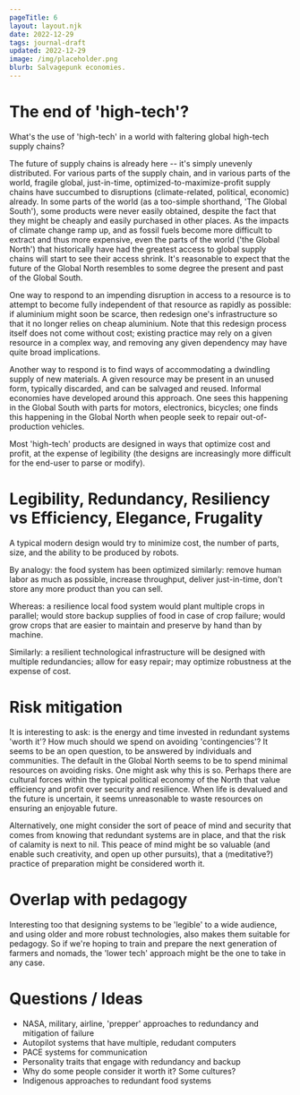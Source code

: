 ```yaml
---
pageTitle: 6
layout: layout.njk
date: 2022-12-29
tags: journal-draft
updated: 2022-12-29
image: /img/placeholder.png
blurb: Salvagepunk economies. 
---
```


# The end of 'high-tech'?

What's the use of 'high-tech' in a world with faltering global high-tech supply chains?  

The future of supply chains is already here -- it's simply unevenly distributed.  For various parts of the supply chain, and in various parts of the world, fragile global, just-in-time, optimized-to-maximize-profit supply chains have succumbed to disruptions (climate-related, political, economic) already. In some parts of the world (as a too-simple shorthand, 'The Global South'), some products were never easily obtained, despite the fact that they might be cheaply and easily purchased in other places.  As the impacts of climate change ramp up, and as fossil fuels become more difficult to extract and thus more expensive, even the parts of the world ('the Global North') that historically have had the greatest access to global supply chains will start to see their access shrink.  It's reasonable to expect that the future of the Global North resembles to some degree the present and past of the Global South.

One way to respond to an impending disruption in access to a resource is to attempt to become fully independent of that resource as rapidly as possible: if aluminium might soon be scarce, then redesign one's infrastructure so that it no longer relies on cheap aluminium. Note that this redesign process itself does not come without cost;  existing practice may rely on a given resource in a complex way, and removing any given dependency may have quite broad implications.

Another way to respond is to find ways of accommodating a dwindling supply of new materials. A given resource may be present in an unused form, typically discarded, and can be salvaged and reused.  Informal economies have developed around this approach.  One sees this happening in the Global South with parts for motors, electronics, bicycles;  one finds this happening in the Global North when people seek to repair out-of-production vehicles. 

Most 'high-tech' products are designed in ways that optimize cost and profit, at the expense of legibility (the designs are increasingly more difficult for the end-user to parse or modify).

# Legibility, Redundancy, Resiliency vs Efficiency, Elegance, Frugality  

A typical modern design would try to minimize cost, the number of parts, size, and the ability to be produced by robots. 

By analogy:  the food system has been optimized similarly:  remove human labor as much as possible, increase throughput, deliver just-in-time, don't store any more product than you can sell.     

Whereas:  a resilience local food system would plant multiple crops in parallel; would store backup supplies of food in case of crop failure; would grow crops that are easier to maintain and preserve by hand than by machine. 

Similarly:  a resilient technological infrastructure will be designed with multiple redundancies; allow for easy repair; may optimize robustness at the expense of cost. 

# Risk mitigation

It is interesting to ask: is the energy and time invested in redundant systems 'worth it'?  How much should we spend on avoiding 'contingencies'? It seems to be an open question, to be answered by individuals and communities.  The default in the Global North seems to be to spend minimal resources on avoiding risks.  One might ask why this is so. Perhaps there are cultural forces within the typical political economy of the North that value efficiency and profit over security and resilience.  When life is devalued and the future is uncertain, it seems unreasonable to waste resources on ensuring an enjoyable future. 

Alternatively, one might consider the sort of peace of mind and security that comes from knowing that redundant systems are in place, and that the risk of calamity is next to nil.  This peace of mind might be so valuable (and enable such creativity, and open up other pursuits), that a (meditative?) practice of preparation might be considered worth it.      

# Overlap with pedagogy

Interesting too that designing systems to be 'legible' to a wide audience, and using older and more robust technologies, also makes them suitable for pedagogy. So if we're hoping to train and prepare the next generation of farmers and nomads, the 'lower tech' approach might be the one to take in any case. 

# Questions / Ideas

- NASA, military, airline, 'prepper' approaches to redundancy and mitigation of failure
- Autopilot systems that have multiple, redudant computers
- PACE systems for communication
- Personality traits that engage with redundancy and backup
- Why do some people consider it worth it? Some cultures?
- Indigenous approaches to redundant food systems
 



 
